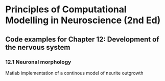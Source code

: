 # Principles of Computational Modelling in Neuroscience (2nd Ed)

## Code examples for Chapter 12: Development of the nervous system

### 12.1 Neuronal morphology

Matlab implementation of a continous model of neurite outgrowth